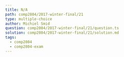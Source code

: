 ```yaml
---
title: N/A
path: comp2804/2017-winter-final/21
type: multiple-choice
author: Michiel Smid
question: comp2804/2017-winter-final/21/question.ts
solution: comp2804/2017-winter-final/21/solution.md
tags:
  - comp2804
  - comp2804-exam
---
```

